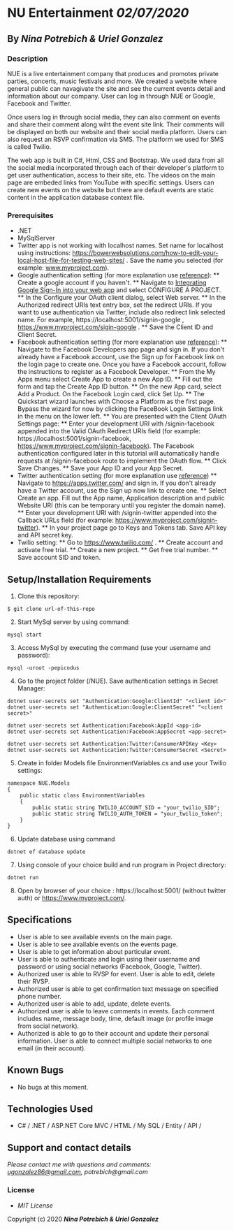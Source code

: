 # NU Entertainment _02/07/2020_

## By _**Nina Potrebich & Uriel Gonzalez**_

### Description

NUE is a live entertainment company that produces and promotes private parties, concerts, music festivals and more. We created a website where general public can navagivate the site and see the current events detail and information about our company. User can log in through NUE or Google, Facebook and Twitter.

Once users log in through social media, they can also comment on events and share their comment along wiht the event site link. Their comments will be displayed on both our website and their social media platform. Users can also request an RSVP confirmation via SMS. The platform we used for SMS is called Twilio.

The web app is built in C#, Html, CSS and Bootstrap. We used data from all the social media incorporated through each of their developer's platform to get user authentication, access to their site, etc. The videos on the main page are embeded links from YouTube with specific settings. Users can create new events on the website but there are default events are static content in the application database context file.

### Prerequisites

* .NET
* MySqlServer
* Twitter app is not working with localhost names. Set name for localhost using instructions: https://bowerwebsolutions.com/how-to-edit-your-local-host-file-for-testing-web-sites/ . Save the name you selected (for example: www.myproject.com).
* Google authentication setting (for more explanation use [reference](https://docs.microsoft.com/en-us/aspnet/core/security/authentication/social/google-logins?view=aspnetcore-3.1)):
    ** Create a google account if you haven't.
    ** Navigate to [Integrating Google Sign-In into your web app](https://developers.google.com/identity/sign-in/web/devconsole-project) and select CONFIGURE A PROJECT.
    ** In the Configure your OAuth client dialog, select Web server.
    ** In the Authorized redirect URIs text entry box, set the redirect URIs. If you want to use authentication via Twitter, include also redirect link selected name. For example, https://localhost:5001/signin-google , https://www.myproject.com/sigin-google .
    ** Save the Client ID and Client Secret.
* Facebook authentication setting (for more explanation use [reference](https://docs.microsoft.com/en-us/aspnet/core/security/authentication/social/facebook-logins?view=aspnetcore-3.1)):
    ** Navigate to the Facebook Developers app page and sign in. If you don't already have a Facebook account, use the Sign up for Facebook link on the login page to create one. Once you have a Facebook account, follow the instructions to register as a Facebook Developer.
    ** From the My Apps menu select Create App to create a new App ID.
    ** Fill out the form and tap the Create App ID button.
    ** On the new App card, select Add a Product. On the Facebook Login card, click Set Up.
    ** The Quickstart wizard launches with Choose a Platform as the first page. Bypass the wizard for now by clicking the FaceBook Login Settings link in the menu on the lower left.
    ** You are presented with the Client OAuth Settings page:
    ** Enter your development URI with /signin-facebook appended into the Valid OAuth Redirect URIs field (for example: https://localhost:5001/signin-facebook, https://www.myproject.com/signin-facebook). The Facebook authentication configured later in this tutorial will automatically handle requests at /signin-facebook route to implement the OAuth flow.
    ** Click Save Changes.
    ** Save your App ID and your App Secret.
* Twitter authentication setting (for more explanation use [reference](https://docs.microsoft.com/en-us/aspnet/core/security/authentication/social/twitter-logins?view=aspnetcore-3.1))
    ** Navigate to https://apps.twitter.com/ and sign in. If you don't already have a Twitter account, use the Sign up now link to create one.
    ** Select Create an app. Fill out the App name, Application description and public Website URI (this can be temporary until you register the domain name).
    ** Enter your development URI with /signin-twitter appended into the Callback URLs field (for example: https://www.myproject.com/signin-twitter). 
    ** In your project page go to Keys and Tokens tab. Save API key and API secret key.
* Twilio setting:
    ** Go to https://www.twilio.com/ . 
    ** Create account and activate free trial.
    ** Create a new project.
    ** Get free trial number. 
    ** Save account SID and token.

## Setup/Installation Requirements

1. Clone this repository:
```
$ git clone url-of-this-repo
```
2. Start MySql server by using command:
```
mysql start
```
3. Access MySql by executing the command (use your username and password):
```
mysql -uroot -pepicodus
```
4. Go to the project folder (/NUE). Save authentication settings in Secret Manager:
```
dotnet user-secrets set "Authentication:Google:ClientId" "<client id>"
dotnet user-secrets set "Authentication:Google:ClientSecret" "<client secret>"

dotnet user-secrets set Authentication:Facebook:AppId <app-id>
dotnet user-secrets set Authentication:Facebook:AppSecret <app-secret>

dotnet user-secrets set Authentication:Twitter:ConsumerAPIKey <Key>
dotnet user-secrets set Authentication:Twitter:ConsumerSecret <Secret>
```
5. Create in folder Models file EnvironmentVariables.cs and use your Twilio settings:
```
namespace NUE.Models
{
    public static class EnvironmentVariables
    {
        public static string TWILIO_ACCOUNT_SID = "your_twilio_SID";
        public static string TWILIO_AUTH_TOKEN = "your_twilio_token";
    }
}
```
6. Update database using command
```
dotnet ef database update
```
7. Using console of your choice build and run program in Project directory:
```
dotnet run
```
8. Open by browser of your choice :  https://localhost:5001/ (without twitter auth)  or https://www.myproject.com/.

## Specifications

* User is able to see available events on the main page.
* User is able to see available events on the events page.
* User is able to get information about particular event.
* User is able to authenticate and login using their username and password or using social networks (Facebook, Google, Twitter).
* Authorized user is able to RVSP for event. User is able to edit, delete their RVSP.
* Authorized user is able to get confirmation text message on specified phone number.
* Authorized user is able to add, update, delete events.
* Authorized user is able to leave comments in events. Each comment includes name, message body, time, default image (or profile image from social network).
* Authorized is able to go to their account and update their personal information. User is able to connect multiple social networks to one email (in their account).

## Known Bugs

* No bugs at this moment.

## Technologies Used

* C# / .NET / ASP.NET Core MVC / HTML / My SQL / Entity / API / 

## Support and contact details

_Please contact me with questions and comments: ugonzalez86@gmail.com, potrebich@gmail.com_

### License

* *MIT License*

Copyright (c) 2020 **_Nina Potrebich & Uriel Gonzalez_**
